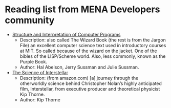 # Reading list from MENA Developers community

- [Structure and Interpretation of Computer Programs]
  - Description: also called The Wizard Book (the rest is from the Jargon File) an excellent computer science text used in introductory courses at MIT. So called because of the wizard on the jacket. One of the bibles of the LISP/Scheme world. Also, less commonly, known as the Purple Book.
  - Author: Hal Abelson, Jerry Sussman and Julie Sussman.
- [The Science of Interstellar]
  - Description: (from amazon.com) [a] journey through the otherworldly science behind Christopher Nolan’s highly anticipated film, Interstellar, from executive producer and theoretical physicist Kip Thorne.
  - Author: Kip Thorne

[Structure and Interpretation of Computer Programs]: https://mitpress.mit.edu/sicp/
[The Science of Interstellar]: https://www.amazon.com/Science-Interstellar-Kip-Thorne/dp/0393351378
